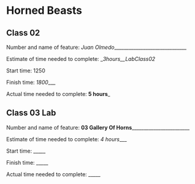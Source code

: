 # Horned Beasts

## Class 02

Number and name of feature: _Juan Olmedo_______________________________

Estimate of time needed to complete: __3hours__LabClass02_

Start time: 1250

Finish time: _1800____

Actual time needed to complete: __5 hours___

## Class 03 Lab

Number and name of feature: ____03 Gallery Of Horns____________________________

Estimate of time needed to complete: _4 hours____

Start time: _____

Finish time: _____

Actual time needed to complete: _____